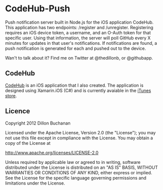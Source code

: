 CodeHub-Push
============

Push notification server built in Node.js for the iOS application CodeHub. 
This application has two endpoints: /register and /unregister. Registering requires an iOS device token, a username, and an O-Auth token
for that specific user. Using that information, the server will poll GitHub every X minutes for updates in
that user's notifications. If notifications are found, a push notification is generated for each and pushed out to the device.

Wan't to talk about it? Find me on Twitter at @thedillonb, or @githubapp. 

CodeHub
-----------

[CodeHub](https://github.com/thedillonb/CodeHub) is an iOS application that I also created. The application is
designed using Xamarin.iOS (C#) and is currently avaiable in the [iTunes store](https://itunes.apple.com/us/app/codehub-github-for-ios/id707173885?mt=8).


Licence
-------------
Copyright 2012 Dillon Buchanan

Licensed under the Apache License, Version 2.0 (the "License");
you may not use this file except in compliance with the License.
You may obtain a copy of the License at

   http://www.apache.org/licenses/LICENSE-2.0

Unless required by applicable law or agreed to in writing, software
distributed under the License is distributed on an "AS IS" BASIS,
WITHOUT WARRANTIES OR CONDITIONS OF ANY KIND, either express or implied.
See the License for the specific language governing permissions and
limitations under the License.
